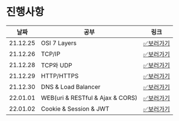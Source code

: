 # 진행사항

|날짜|공부|링크|
|------|---|---|
|21.12.25|OSI 7 Layers|[✅보러가기](21.12.25.md)|
|21.12.26|TCP/IP|[✅보러가기](21.12.26.md)|
|21.12.28|TCP와 UDP|[✅보러가기](21.12.28.md)|
|21.12.29|HTTP/HTTPS|[✅보러가기](21.12.29.md)|
|21.12.30|DNS & Load Balancer|[✅보러가기](21.12.30.md)|
|22.01.01|WEB(uri & RESTful & Ajax & CORS)|[✅보러가기](22.01.01.md)|
|22.01.02|Cookie & Session & JWT|[✅보러가기](22.01.02.md)|
